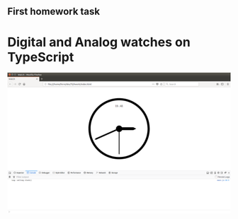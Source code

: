 ## First homework task
# Digital and Analog watches on TypeScript
![img](https://github.com/froz-ferre/homework/blob/master/task1/screen.png)
